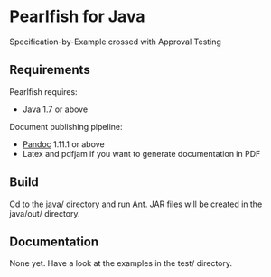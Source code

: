 Pearlfish for Java
==================

Specification-by-Example crossed with Approval Testing


Requirements
------------

Pearlfish requires:

 * Java 1.7 or above

Document publishing pipeline:
 * [Pandoc](http://johnmacfarlane.net/pandoc/index.html) 1.11.1 or above
 * Latex and pdfjam if you want to generate documentation in PDF


Build
-----

Cd to the java/ directory and run [Ant](http://ant.apache.org).  JAR files will be created in the java/out/ directory.

Documentation
-------------

None yet.  Have a look at the examples in the test/ directory.

